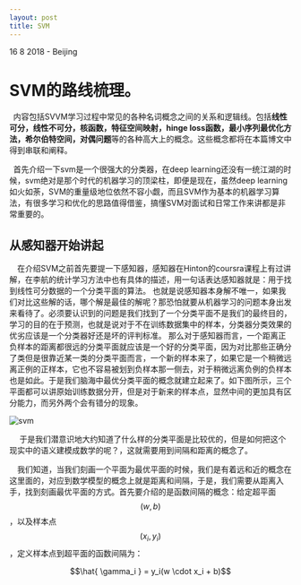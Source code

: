 ```yaml
---
layout: post
title: SVM
---
```


<p class="meta">16  8  2018 - Beijing</p>

# SVM的路线梳理。

&ensp;内容包括SVVM学习过程中常见的各种名词概念之间的关系和逻辑线。包括**线性可分，线性不可分，核函数，特征空间映射，hinge loss函数，最小序列最优化方法，希尔伯特空间，对偶问题**等的各种高大上的概念。这些概念都将在本篇博文中得到串联和阐释。


&ensp;首先介绍一下svm是一个很强大的分类器，在deep learning还没有一统江湖的时候，svm绝对是那个时代的机器学习的顶梁柱，即便是现在，虽然deep learning如火如荼，SVM的重量级地位依然不容小觑，而且SVM作为基本的机器学习算法，有很多学习和优化的思路值得借鉴，搞懂SVM对面试和日常工作来讲都是非常重要的。

## 从感知器开始讲起

&emsp;在介绍SVM之前首先要提一下感知器，感知器在Hinton的coursra课程上有过讲解，在李航的统计学习方法中也有具体的描述，用一句话表达感知器就是：用于找到线性可分数据的一个分类平面的算法。 也就是说感知器本身解不唯一，如果我们对比这些解的话，哪个解是最佳的解呢？那恐怕就要从机器学习的问题本身出发来看待了。必须要认识到的问题是我们找到了一个分类平面不是我们的最终目的，学习的目的在于预测，也就是说对于不在训练数据集中的样本，分类器分类效果的优劣应该是一个分类器好还是坏的评判标准。 那么对于感知器而言，一个距离正负样本的距离都很远的分类平面就应该是一个好的分类平面，因为对比那些正确分了类但是很靠近某一类的分类平面而言，一个新的样本来了，如果它是一个稍微远离正例的正样本，它也不容易被划到负样本那一侧去，对于稍微远离负例的负样本也是如此。于是我们脑海中最优分类平面的概念就建立起来了。如下图所示，三个平面都可以讲原始训练数据分开，但是对于新来的样本点，显然中间的更加具有区分能力，而另外两个会有错分的现象。


![svm](/wwjwhen.github.io/images/SVM_planes.png)

&emsp; 于是我们潜意识地大约知道了什么样的分类平面是比较优的，但是如何把这个现实中的语义建模成数学的呢？，这就需要用到间隔和距离的概念了。

&emsp;我们知道，当我们刻画一个平面为最优平面的时候，我们是有着远和近的概念在这里面的，对应到数学模型的概念上就是距离和间隔，于是，我们需要从距离入手，找到刻画最优平面的方式。首先要介绍的是函数间隔的概念：给定超平面$$(w, b)$$，以及样本点$$(x_i, y_i)$$，定义样本点到超平面的函数间隔为：

$$\hat{ \gamma_i } = y_i(w \cdot x_i + b)$$